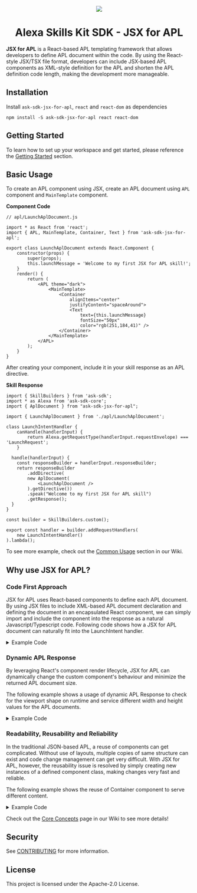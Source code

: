 <p align="center">
  <img src="https://m.media-amazon.com/images/G/01/mobile-apps/dex/avs/docs/ux/branding/mark1._TTH_.png">
  <br/>
  <h1 align="center">Alexa Skills Kit SDK - JSX for APL</h1>
</p>

**JSX for APL** is a React-based APL templating framework that allows developers to define APL document within the code. By using the React-style JSX/TSX file format, developers can include JSX-based APL components as XML-style definition for the APL and shorten the APL definition code length, making the development more manageable.

## Installation

Install `ask-sdk-jsx-for-apl`, `react` and `react-dom` as dependencies

```
npm install -S ask-sdk-jsx-for-apl react react-dom
```

## Getting Started

To learn how to set up your workspace and get started, please reference the [Getting Started](https://github.com/alexa-labs/ask-sdk-jsx-for-apl/wiki/Getting-Started) section.

## Basic Usage

To create an APL component using JSX, create an APL document using `APL` component and `MainTemplate` component.

**Component Code**

```JSX
// apl/LaunchAplDocument.js

import * as React from 'react';
import { APL, MainTemplate, Container, Text } from 'ask-sdk-jsx-for-apl';

export class LaunchAplDocument extends React.Component {
    constructor(props) {
        super(props);
        this.launchMessage = 'Welcome to my first JSX for APL skill!';
    }
    render() {
        return (
            <APL theme="dark">
                <MainTemplate>
                    <Container
                        alignItems="center"
                        justifyContent="spaceAround">
                        <Text
                            text={this.launchMessage}
                            fontSize="50px"
                            color="rgb(251,184,41)" />
                    </Container>
                </MainTemplate>
            </APL>
        );
    }
}
```

</details>

After creating your component, include it in your skill response as an APL directive.

**Skill Response**

```JS
import { SkillBuilders } from 'ask-sdk';
import * as Alexa from 'ask-sdk-core';
import { AplDocument } from "ask-sdk-jsx-for-apl";

import { LaunchAplDocument } from './apl/LaunchAplDocument';

class LaunchIntentHandler {
    canHandle(handlerInput) {
        return Alexa.getRequestType(handlerInput.requestEnvelope) === 'LaunchRequest';
    }

  handle(handlerInput) {
    const responseBuilder = handlerInput.responseBuilder;
    return responseBuilder
        .addDirective(
        new AplDocument(
            <LaunchAplDocument />
        ).getDirective())
        .speak("Welcome to my first JSX for APL skill")
        .getResponse();
  }
}

const builder = SkillBuilders.custom();

export const handler = builder.addRequestHandlers(
    new LaunchIntentHandler()
).lambda();
```

To see more example, check out the [Common Usage](https://github.com/alexa-labs/ask-sdk-jsx-for-apl/wiki/Common-Usage) section in our Wiki.

## Why use JSX for APL?

### Code First Approach

JSX for APL uses React-based components to define each APL document. By using JSX files to include XML-based APL document declaration and defining the document in an encapsulated React component, we can simply import and include the component into the response as a natural Javascript/Typescript code. Following code shows how a JSX for APL document can naturally fit into the LaunchIntent handler.

<details>
<summary>Example Code</summary>

APL Document

```JSX
import * as React from 'react';
import { APL, MainTemplate, Frame, Container, Text } from 'ask-sdk-jsx-for-apl';

export class LaunchAplDocument extends React.Component {
    constructor(props) {
        super(props);
        this.launchMessage = 'Welcome to my first JSX for APL skill!';
    }
    render() {
        return (
            <APL theme="dark">
                <MainTemplate parameters={["payload"]}>
                    <Frame
                    width="100vw"
                    height="100vh"
                    backgroundColor="rgb(22,147,165)"
                    >
                        <Container
                        alignItems="center"
                        justifyContent="spaceAround"
                        >
                            <Text
                                text={this.launchMessage}
                                fontSize="50px"
                                color="rgb(251,184,41)"
                            />
                        </Container>
                    </Frame>
                </MainTemplate>
            </APL>
        );
    }
}
```

Intent Handler

```JSX
import { HandlerInput, RequestHandler } from 'ask-sdk';
import * as Alexa from 'ask-sdk-core';
import { Response } from 'ask-sdk-model';

import { LaunchAplDocument } from './apl/LaunchAplDocument';

export class LaunchIntentHandler {
    canHandle(handlerInput) {
        return Alexa.getRequestType(handlerInput.requestEnvelope) === 'LaunchRequest';
    }

    handle(handlerInput) {
        const responseBuilder = handlerInput.responseBuilder;
        return responseBuilder
            .addDirective(
                new AplDocument({
                    (<LaunchAplDocument />).getDirective();
                })
            )
            .speak("Welcome to my first JSX for APL skill!")
            .getResponse();
    }
};
```

Main Skill

```JSX
import { SkillBuilders } from 'ask-sdk';

import { LaunchIntentHandler } from './handlers/LaunchIntentHandler';

const builder = SkillBuilders.custom();

export const handler = builder.addRequestHandlers(
    new LaunchIntentHandler()
).lambda();
```

</details>

### Dynamic APL Response

By leveraging React's component render lifecycle, JSX for APL can dynamically change the custom component's behaviour and minimize the returned APL document size.

The following example shows a usage of dynamic APL Response to check for the viewport shape on runtime and service different width and height values for the APL documents.

<details>
<summary>Example Code</summary>

APL Document

```JSX
import * as React from 'react';
import { APL, MainTemplate, Frame, Container, Text } from 'ask-sdk-jsx-for-apl';

export class LaunchAplDocument extends React.Component {
    constructor(props) {
        super(props);
        this.launchMessage = 'Welcome to my first JSX for APL skill!';
    }
    render() {
      return (
        <APL theme="dark">
          <MainTemplate parameters={["payload"]}>
            <Frame
              width={this.props.aplParameters.width}
              height={this.props.aplParameters.height}
              backgroundColor="rgb(22,147,165)"
            >
              <Container
                alignItems="center"
                justifyContent="spaceAround"
              >
                <Text
                  text={this.launchMessage}
                  fontSize="50px"
                  color="rgb(251,184,41)"
                />
              </Container>
            </Frame>
          </MainTemplate>
        </APL>
      );
    }
}
```

Intent Handler

```JSX
import { HandlerInput, RequestHandler } from 'ask-sdk';
import * as Alexa from 'ask-sdk-core';
import { Response } from 'ask-sdk-model';

import { LaunchAplDocument } from './apl/LaunchAplDocument';

export class LaunchIntentHandler {
    canHandle(handlerInput) {
        return Alexa.getRequestType(handlerInput.requestEnvelope) === 'LaunchRequest';
    }

    handle(handlerInput) {
        const responseBuilder = handlerInput.responseBuilder;
        const viewportShape = handlerInput.requestEnvelope.context.Viewport.shape;
        const aplParameters = {
          width: '100vw',
          height: '100vh'
        };
        if (viewportShape === 'ROUND') {
          aplParameters.width = '80vh';
          aplParameters.height = '80vh';
        }

        return responseBuilder
            .addAplxDocument(
                new AplDocument({
                    (<LaunchAplDocument aplParameters={aplParameters}/>)
                        .getDirective();
                }))
            .speak("Welcome to my first JSX for APL skill")
            .getResponse();
    }
};

```

</details>

### Readability, Reusability and Reliability

In the traditional JSON-based APL, a reuse of components can get complicated. Without use of layouts, multiple copies of same structure can exist and code change management can get very difficult. With JSX for APL, however, the reusability issue is resolved by simply creating new instances of a defined component class, making changes very fast and reliable.

The following example shows the reuse of Container component to serve different content.

<details>
<summary>Example Code</summary>

Sub-component Code

```JSX
import * as React from 'react';
import { Container } from 'ask-sdk-jsx-for-apl';

class WorkoutColumn extends React.Component {
    render() {
        return (
            <Container width="30%" height="100%"
                paddingBottom="16dp"
                paddingLeft="16dp"
                paddingRight="16dp"
                paddingTop="16dp"
                spacing="16dp">
                {this.props.children}
            </Container>
        );
    }
}

export default WorkoutColumn;
```

APL Document

```JSX
import * as React from 'react';
import { APL, Container, Image, Text } from 'ask-sdk-jsx-for-apl';
import WorkoutColumn from './workout-column-apl';

class WorkoutApl extends React.Component {
    private renderWorkoutPartsImage() { ... }
    private renderWorkoutStepsImages() { ... }
    private renderWorkoutStepsTexts() { ... }

    render() {
        return (
            <APL theme="dark">
                <MainTemplate>
                    <Container width="100%" height="80vh" direction="row">
                        <WorkoutColumn>
                            {
                                this.renderWorkoutPartsImage();
                            }
                        </WorkoutColumn>
                        <WorkoutColumn>
                            {
                                this.renderWorkoutStepsImages();
                            }
                        </WorkoutColumn>
                        <WorkoutColumn>
                            {
                                this.renderWorkoutStepsTexts();
                            }
                        </WorkoutColumn>
                    </Container>
                </MainTemplate>
            </APL>
        );
    }
}

export default WorkoutApl;
```

Intent Handler

```JSX
import * as Alexa from 'ask-sdk';

import WorkOutApl from './apl/workout-apl';

class WorkoutTypeIntentHandler {
    canHandle(handlerInput) {
        return Alexa.getIntentName(handlerInput.requestEnvelope) === 'WorkoutTypeIntent';
    }

    async handle(handlerInput) {
        const responseBuilder = handlerInput.responseBuilder;
        ... other code logic ...
        return responseBuilder
            .addAplxDocument(<WorkOutApl ... />)
            .speak('Here\'s a workout!')
            .getResponse();
    }
}
```

</details>

Check out the [Core Concepts](https://github.com/alexa-labs/ask-sdk-jsx-for-apl/wiki/Core-Concepts) page in our Wiki to see more details!

## Security

See [CONTRIBUTING](CONTRIBUTING.md#security-issue-notifications) for more information.

## License

This project is licensed under the Apache-2.0 License.

